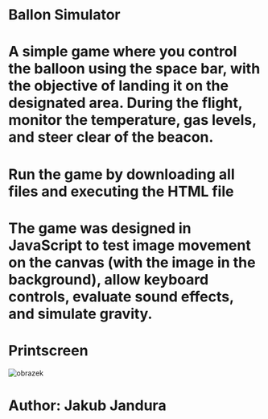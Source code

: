 # Ballon Simulator

# A simple game where you control the balloon using the space bar, with the objective of landing it on the designated area. During the flight, monitor the temperature, gas levels, and steer clear of the beacon.

# Run the game by downloading all files and executing the HTML file

# The game was designed in JavaScript to test image movement on the canvas (with the image in the background), allow keyboard controls, evaluate sound effects, and simulate gravity.

# Printscreen
![obrazek](https://github.com/Hellmole/BallonSimulatorV1.1/assets/149156309/f91614c3-7ccd-48b8-b324-86a0470f3855)

# Author: Jakub Jandura
